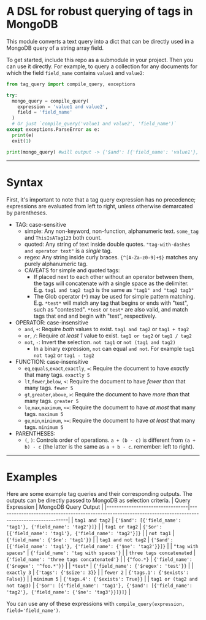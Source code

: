 # A DSL for robust querying of tags in MongoDB

This module converts a text query into a dict that can be directly used in a MongoDB query of a string array field.

To get started, include this repo as a submodule in your project. Then you can use it directly.
For example, to query a collection for any documents for which the field `field_name` contains `value1` and `value2`:

```py
from tag_query import compile_query, exceptions

try:
  mongo_query = compile_query(
    expression = 'value1 and value2',
    field = 'field_name'
  )
  # Or just `compile_query('value1 and value2', 'field_name')`
except exceptions.ParseError as e:
  print(e)
  exit(1)

print(mongo_query) #will output -> {'$and': [{'field_name': 'value1'}, {'field_name': 'value2'}]}
```
---
# Syntax

First, it's important to note that a tag query expression has no precedence;
expressions are evaluated from left to right, unless otherwise demarcated by parentheses.

- TAG: case-sensitive
  - simple: Any non-keyword, non-function, alphanumeric text. `some_tag` and `ThisIsATag123` both count.
  - quoted: Any string of text inside double quotes. `"tag-with-dashes and operator text"` is a *single* tag.
  - regex: Any string inside curly braces. `{^[A-Za-z0-9]+$}` matches any purely alphanumeric tag.
  - CAVEATS for simple and quoted tags:
    - If placed next to each other without an operator between them, the tags will concatenate with a single space as the delimiter. E.g. `tag1 and tag2 tag3` is the same as `"tag1" and "tag2 tag3"`
    - The Glob operator (`*`) may be used for simple pattern matching. E.g. `*test*` will match any tag that begins or ends with "test", such as "contested". `*test` or `test*` are also valid, and match tags that end and begin with "test", respectively.
- OPERATOR: case-insensitive
  - `and`, `+`: Require *both* values to exist. `tag1 and tag2` or `tag1 + tag2`
  - `or`, `/`: Require *at least 1* value to exist. `tag1 or tag2` or `tag1 / tag2`
  - `not`, `-`: Invert the selection. `not tag1` or `not (tag1 and tag2)`
    - In a binary expression, `not` can equal `and not`. For example `tag1 not tag2` or `tag1 - tag2`
- FUNCTION: case-insensitive
  - `eq`,`equals`,`exact`,`exactly`, `=`: Require the document to have *exactly* that many tags. `exactly 5`
  - `lt`,`fewer`,`below`, `<`: Require the document to have *fewer than* that many tags. `fewer 5`
  - `gt`,`greater`,`above`, `>`: Require the document to have *more than* that many tags. `greater 5`
  - `le`,`max`,`maximum`, `<=`: Require the document to have *at most* that many tags. `maximum 5`
  - `ge`,`min`,`minimum`, `>=`: Require the document to have *at least* that many tags. `minimum 5`
- PARENTHESES:
  - `(`, `)`: Controls order of operations. `a + (b - c)` is different from `(a + b) - c` (the latter is the same as `a + b - c`. remember: left to right).

---
# Examples

Here are some example tag queries and their corresponding outputs. The outputs can be directly passed to MongoDB as selection criteria.
| Query Expression                | MongoDB Query Output                                                                                     |
|---------------------------------|----------------------------------------------------------------------------------------------------------|
| `tag1 and tag2`                 | `{'$and': [{'field_name': 'tag1'}, {'field_name': 'tag2'}]}`                                             |
| `tag1 or tag2`                  | `{'$or': [{'field_name': 'tag1'}, {'field_name': 'tag2'}]}`                                              |
| `not tag1`                      | `{'field_name': {'$ne': 'tag1'}}`                                                                        |
| `tag1 and not tag2`             | `{'$and': [{'field_name': 'tag1'}, {'field_name': {'$ne': 'tag2'}}]}`                                    |
| `"tag with spaces"`             | `{'field_name': 'tag with spaces'}`                                                                      |
| `three tags concatenated`       | `{'field_name': 'three tags concatenated'}`                                                              |
| `{^foo.*}`                      | `{'field_name': {'$regex': '^foo.*'}}`                                                                   |
| `*test*`                        | `{'field_name': {'$regex': 'test'}}`                                                                     |
| `exactly 3`                     | `{'tags': {'$size': 3}}`                                                                                 |
| `fewer 2`                       | `{'tags.1': {'$exists': False}}`                                                                         |
| `minimum 5`                     | `{'tags.4': {'$exists': True}}`                                                                          |
| `tag1 or (tag2 and not tag3)`   | `{'$or': [{'field_name': 'tag1'}, {'$and': [{'field_name': 'tag2'}, {'field_name': {'$ne': 'tag3'}}]}]}` |

You can use any of these expressions with `compile_query(expression, field='field_name')`.
